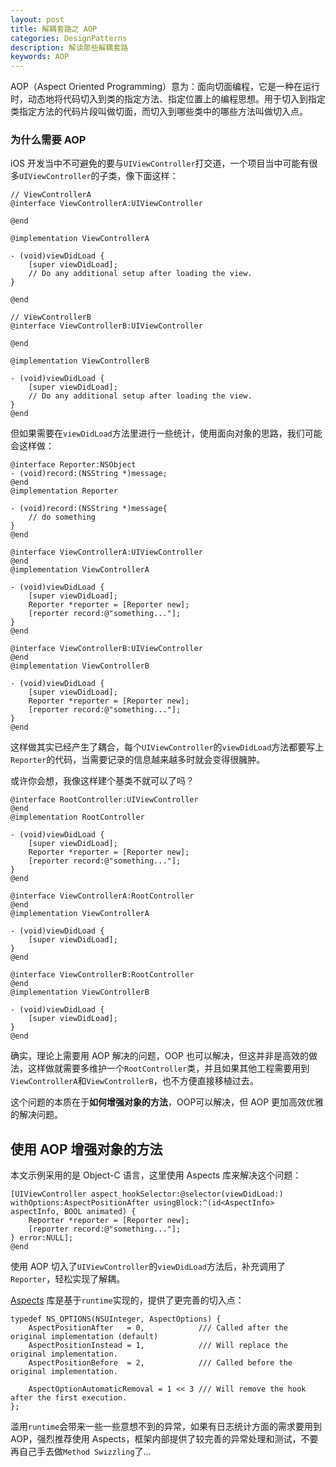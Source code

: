 ```yaml
---
layout: post
title: 解耦套路之 AOP
categories: DesignPatterns
description: 解读那些解耦套路
keywords: AOP
---
```

AOP（Aspect Oriented Programming）意为：面向切面编程，它是一种在运行时，动态地将代码切入到类的指定方法、指定位置上的编程思想。用于切入到指定类指定方法的代码片段叫做切面，而切入到哪些类中的哪些方法叫做切入点。

### 为什么需要 AOP
iOS 开发当中不可避免的要与`UIViewController`打交道，一个项目当中可能有很多`UIViewController`的子类，像下面这样：
```
// ViewControllerA
@interface ViewControllerA:UIViewController

@end

@implementation ViewControllerA

- (void)viewDidLoad {
    [super viewDidLoad];
    // Do any additional setup after loading the view.
}

@end

// ViewControllerB
@interface ViewControllerB:UIViewController

@end

@implementation ViewControllerB

- (void)viewDidLoad {
    [super viewDidLoad];
    // Do any additional setup after loading the view.
}
@end

```

但如果需要在`viewDidLoad`方法里进行一些统计，使用面向对象的思路，我们可能会这样做：
```
@interface Reporter:NSObject
- (void)record:(NSString *)message;
@end
@implementation Reporter

- (void)record:(NSString *)message{
    // do something
}
@end

@interface ViewControllerA:UIViewController
@end
@implementation ViewControllerA

- (void)viewDidLoad {
    [super viewDidLoad];
    Reporter *reporter = [Reporter new];
    [reporter record:@"something..."];
}
@end

@interface ViewControllerB:UIViewController
@end
@implementation ViewControllerB

- (void)viewDidLoad {
    [super viewDidLoad];
    Reporter *reporter = [Reporter new];
    [reporter record:@"something..."];
}
@end

```

这样做其实已经产生了耦合，每个`UIViewController`的`viewDidLoad`方法都要写上`Reporter`的代码，当需要记录的信息越来越多时就会变得很臃肿。

或许你会想，我像这样建个基类不就可以了吗？
```
@interface RootController:UIViewController
@end
@implementation RootController

- (void)viewDidLoad {
    [super viewDidLoad];
    Reporter *reporter = [Reporter new];
    [reporter record:@"something..."];
}
@end

@interface ViewControllerA:RootController
@end
@implementation ViewControllerA

- (void)viewDidLoad {
    [super viewDidLoad];
}
@end

@interface ViewControllerB:RootController
@end
@implementation ViewControllerB

- (void)viewDidLoad {
    [super viewDidLoad];
}
@end

```

确实，理论上需要用 AOP 解决的问题，OOP 也可以解决，但这并非是高效的做法，这样做就需要多维护一个`RootController`类，并且如果其他工程需要用到`ViewControllerA`和`ViewControllerB`，也不方便直接移植过去。

这个问题的本质在于**如何增强对象的方法**，OOP可以解决，但 AOP 更加高效优雅的解决问题。

## 使用 AOP 增强对象的方法
本文示例采用的是 Object-C 语言，这里使用 Aspects 库来解决这个问题：

```
[UIViewController aspect_hookSelector:@selector(viewDidLoad:) withOptions:AspectPositionAfter usingBlock:^(id<AspectInfo> aspectInfo, BOOL animated) {
    Reporter *reporter = [Reporter new];
    [reporter record:@"something..."];
} error:NULL];
@end
```
使用 AOP 切入了`UIViewController`的`viewDidLoad`方法后，补充调用了`Reporter`，轻松实现了解耦。

[Aspects](https://github.com/steipete/Aspects) 库是基于`runtime`实现的，提供了更完善的切入点：
```
typedef NS_OPTIONS(NSUInteger, AspectOptions) {
    AspectPositionAfter   = 0,            /// Called after the original implementation (default)
    AspectPositionInstead = 1,            /// Will replace the original implementation.
    AspectPositionBefore  = 2,            /// Called before the original implementation.
    
    AspectOptionAutomaticRemoval = 1 << 3 /// Will remove the hook after the first execution.
};
```

滥用`runtime`会带来一些一些意想不到的异常，如果有日志统计方面的需求要用到 AOP，强烈推荐使用 Aspects，框架内部提供了较完善的异常处理和测试，不要再自己手去做`Method Swizzling`了...

#